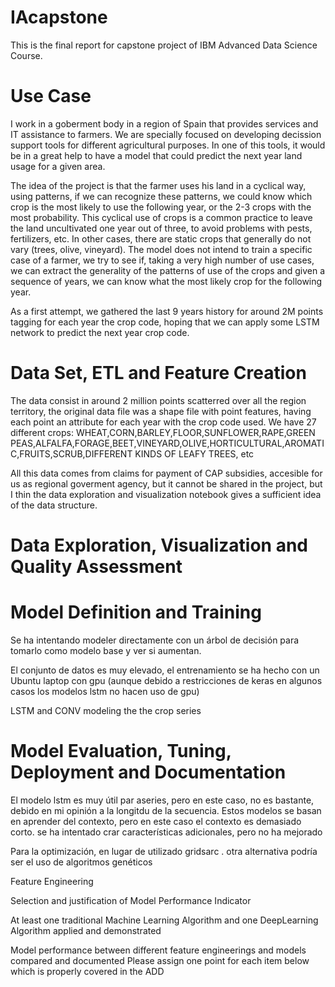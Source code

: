 # IAcapstone
This is the final report for capstone project of IBM Advanced Data Science Course.

# Use Case
I work in a goberment body in a region of Spain that provides services and IT assistance to farmers. We are specially focused on developing decission support tools for different agricultural purposes. In one of this tools, it would be in a great help to have a model that could predict the next year land usage for a given area.

The idea of the project is that the farmer uses his land in a cyclical way, using patterns, if we can recognize these patterns, we could know which crop is the most likely to use the following year, or the 2-3 crops with the most probability.
This cyclical use of crops is a common practice to leave the land uncultivated one year out of three, to avoid problems with pests, fertilizers, etc. In other cases, there are static crops that generally do not vary (trees, olive, vineyard).
The model does not intend to train a specific case of a farmer, we try to see if, taking a very high number of use cases, we can extract the generality of the patterns of use of the crops and given a sequence of years, we can know what the most likely crop for the following year.

As a first attempt, we gathered the last 9 years history for around 2M points tagging for each year the crop code, hoping that we can apply some LSTM network to predict the next year crop code. 

# Data Set, ETL and Feature Creation
The data consist in around 2 million points scatterred over all the region territory, the original data file was a shape file with point features, having each point an attribute for each year with the crop code used.
We have 27 different crops: WHEAT,CORN,BARLEY,FLOOR,SUNFLOWER,RAPE,GREEN PEAS,ALFALFA,FORAGE,BEET,VINEYARD,OLIVE,HORTICULTURAL,AROMATIC,FRUITS,SCRUB,DIFFERENT KINDS OF LEAFY TREES, etc

All this data comes from claims for payment of CAP subsidies, accesible for us as regional goverment agency, but it cannot be shared in the project, but I thin the data exploration and visualization notebook gives a sufficient idea of the data structure.

# Data Exploration, Visualization and Quality Assessment



# Model Definition and Training
Se ha intentando modeler directamente con un árbol de decisión para tomarlo como modelo base y ver si aumentan.

El conjunto de datos es muy elevado, el entrenamiento se ha hecho con un Ubuntu laptop con gpu (aunque debido a restricciones de keras en algunos casos los modelos lstm no hacen uso de gpu) 

LSTM and CONV modeling the the crop series


# Model Evaluation, Tuning, Deployment and Documentation
El modelo lstm es muy útil par aseries, pero en este caso, no es bastante, debido en mi opinión a la longitdu de la secuencia. Estos modelos se basan en aprender del contexto, pero en este caso el contexto es demasiado corto.
se ha intentado crar características adicionales, pero no ha mejorado


Para la optimización, en lugar de utilizado gridsarc . otra alternativa podría ser el uso de algoritmos genéticos


Feature Engineering

Selection and justification of Model Performance Indicator

At least one traditional Machine Learning Algorithm and one DeepLearning Algorithm applied and demonstrated

Model performance between different feature engineerings and models compared and documented
Please assign one point for each item below which is properly covered in the ADD
